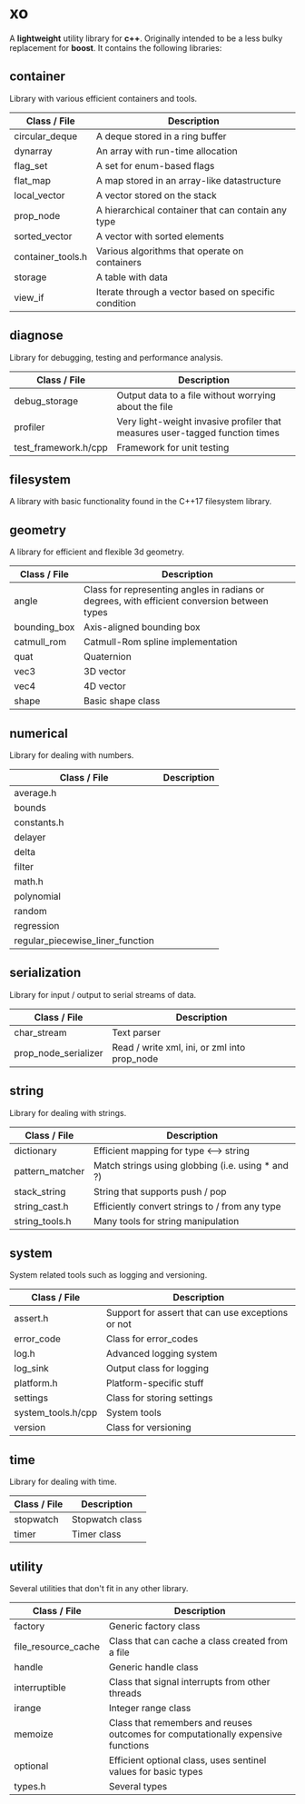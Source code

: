 # xo

A **lightweight** utility library for **c++**. Originally intended to be a less bulky replacement for **boost**. It contains the following libraries:

## container
Library with various efficient containers and tools.

| Class / File | Description |
| ------------ | ----------- |
| circular_deque | A deque stored in a ring buffer |
| dynarray | An array with run-time allocation |
| flag_set | A set for enum-based flags |
| flat_map | A map stored in an array-like datastructure |
| local_vector | A vector stored on the stack |
| prop_node | A hierarchical container that can contain any type |
| sorted_vector | A vector with sorted elements |
| container_tools.h | Various algorithms that operate on containers |
| storage | A table with data |
| view_if | Iterate through a vector based on specific condition |

## diagnose
Library for debugging, testing and performance analysis.

| Class / File | Description |
| ------------ | ----------- |
| debug_storage | Output data to a file without worrying about the file |
| profiler | Very light-weight invasive profiler that measures user-tagged function times |
| test_framework.h/cpp | Framework for unit testing |

## filesystem
A library with basic functionality found in the C++17 filesystem library.

## geometry
A library for efficient and flexible 3d geometry.

| Class / File | Description |
| ------------ | ----------- |
| angle | Class for representing angles in radians or degrees, with efficient conversion between types |
| bounding_box | Axis-aligned bounding box |
| catmull_rom | Catmull-Rom spline implementation |
| quat | Quaternion |
| vec3 | 3D vector |
| vec4 | 4D vector |
| shape | Basic shape class |

## numerical
Library for dealing with numbers.

| Class / File | Description |
| ------------ | ----------- |
| average.h |  |
| bounds |  |
| constants.h |  |
| delayer |  |
| delta |  |
| filter |  |
| math.h |  |
| polynomial |  |
| random |  |
| regression |  |
| regular_piecewise_liner_function |  |

## serialization
Library for input / output to serial streams of data.

| Class / File | Description |
| ------------ | ----------- |
| char_stream | Text parser |
| prop_node_serializer | Read / write xml, ini, or zml into prop_node |

## string
Library for dealing with strings.

| Class / File | Description |
| ------------ | ----------- |
| dictionary | Efficient mapping for type <--> string |
| pattern_matcher | Match strings using globbing (i.e. using * and ?) |
| stack_string | String that supports push / pop |
| string_cast.h | Efficiently convert strings to / from any type |
| string_tools.h | Many tools for string manipulation |

## system
System related tools such as logging and versioning.

| Class / File | Description |
| ------------ | ----------- |
| assert.h | Support for assert that can use exceptions or not |
| error_code | Class for error_codes |
| log.h | Advanced logging system |
| log_sink | Output class for logging |
| platform.h | Platform-specific stuff |
| settings | Class for storing settings |
| system_tools.h/cpp | System tools |
| version | Class for versioning |

## time
Library for dealing with time.

| Class / File | Description |
| ------------ | ----------- |
| stopwatch | Stopwatch class |
| timer | Timer class |

## utility
Several utilities that don't fit in any other library.

| Class / File | Description |
| ------------ | ----------- |
| factory | Generic factory class |
| file_resource_cache | Class that can cache a class created from a file |
| handle | Generic handle class |
| interruptible | Class that signal interrupts from other threads |
| irange | Integer range class |
| memoize | Class that remembers and reuses outcomes for computationally expensive functions |
| optional | Efficient optional class, uses sentinel values for basic types |
| types.h | Several types |
